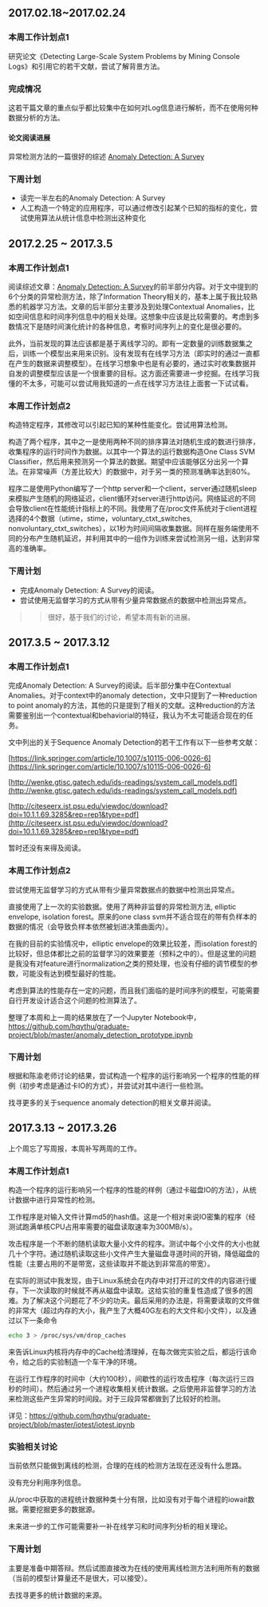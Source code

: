 ## 2017.02.18~2017.02.24

### 本周工作计划点1

研究论文《Detecting Large-Scale System Problems by Mining Console Logs》和引用它的若干文献，尝试了解背景方法。

### 完成情况

这若干篇文章的重点似乎都比较集中在如何对Log信息进行解析，而不在使用何种数据分析的方法。

#### 论文阅读进展

异常检测方法的一篇很好的综述 [Anomaly Detection: A Survey](http://cucis.ece.northwestern.edu/projects/DMS/publications/AnomalyDetection.pdf)

### 下周计划

- 读完一半左右的Anomaly Detection: A Survey
- 人工构造一个特定的应用程序，可以通过修改引起某个已知的指标的变化，尝试使用算法从统计信息中检测出这种变化

## 2017.2.25 ~ 2017.3.5

### 本周工作计划点1

阅读综述文章：[Anomaly Detection: A Survey](http://cucis.ece.northwestern.edu/projects/DMS/publications/AnomalyDetection.pdf)的前半部分内容。对于文中提到的6个分类的异常检测方法，除了Information Theory相关的，基本上属于我比较熟悉的机器学习方法。文章的后半部分主要涉及到处理Contextual Anomalies，比如空间信息和时间序列信息中的相关处理。这想象中应该是比较需要的。考虑到多数情况下是随时间演化统计的各种信息，考察时间序列上的变化是很必要的。

此外，当前发现的算法应该都是基于离线学习的。即有一定数量的训练数据集之后，训练一个模型出来用来识别。没有发现有在线学习方法（即实时的通过一直都在产生的数据来调整模型）。在线学习想象中也是有必要的，通过实时收集数据并自发的调整模型应该是一个很重要的目标。这方面还需要进一步挖掘。在线学习我懂的不太多，可能可以尝试用我知道的一点在线学习方法往上面套一下试试看。

### 本周工作计划点2

构造特定程序，其修改可以引起已知的某种性能变化。尝试用算法检测。

构造了两个程序，其中之一是使用两种不同的排序算法对随机生成的数进行排序，收集程序的运行时间作为数据。以其中一个算法的运行数据构造One Class SVM Classifier，然后用来预测另一个算法的数据。期望中应该能够区分出另一个算法。在非常噪声（方差比较大）的数据中，对于另一类的预测准确率达到80%。

程序二是使用Python编写了一个http server和一个client，server通过随机sleep来模拟产生随机的网络延迟，client循环对server进行http访问。网络延迟的不同会导致client在性能统计指标上的不同。我使用了在/proc文件系统对于client进程选择的4个数据（utime，stime，voluntary_ctxt_switches, nonvoluntary_ctxt_switches），以1秒为时间间隔收集数据。同样在服务端使用不同的分布产生随机延迟，并利用其中的一组作为训练来尝试检测另一组，达到非常高的准确率。

### 下周计划

- 完成Anomaly Detection: A Survey的阅读。
- 尝试使用无监督学习的方式从带有少量异常数据点的数据中检测出异常点。

>> 很好，基于我们的讨论，希望本周有新的进展。

## 2017.3.5 ~ 2017.3.12

### 本周工作计划点1

完成Anomaly Detection: A Survey的阅读。后半部分集中在Contextual Anomalies。对于context中的anomaly detection，文中只提到了一种reduction to point anomaly的方法，其他的只是提到了相关的文献。这种reduction的方法需要鉴别出一个contextual和behaviorial的特征，我认为不太可能适合现在的任务。

文中列出的关于Sequence Anomaly Detection的若干工作有以下一些参考文献：

[https://link.springer.com/article/10.1007/s10115-006-0026-6](https://link.springer.com/article/10.1007/s10115-006-0026-6)

[http://wenke.gtisc.gatech.edu/ids-readings/system_call_models.pdf](http://wenke.gtisc.gatech.edu/ids-readings/system_call_models.pdf)

[http://citeseerx.ist.psu.edu/viewdoc/download?doi=10.1.1.69.3285&rep=rep1&type=pdf](http://citeseerx.ist.psu.edu/viewdoc/download?doi=10.1.1.69.3285&rep=rep1&type=pdf)

暂时还没有来得及阅读。

### 本周工作计划点2

尝试使用无监督学习的方式从带有少量异常数据点的数据中检测出异常点。

直接使用了上一次的实验数据。使用了两种非监督的异常检测方法, elliptic envelope, isolation forest。原来的one class svm并不适合现在的带有负样本的数据的情况（会导致负样本依然被划进决策曲面内）。

在我的目前的实验情况中，elliptic envelope的效果比较差，而isolation forest的比较好，但总体都比之前的监督学习的效果要差（预料之中的）。但是这里的问题是我没有对feature进行normalization之类的预处理，也没有仔细的调节模型的参数，可能没有达到模型最好的性能。

考虑到算法的性能存在一定的问题，而且我们面临的是时间序列的模型，可能需要自行开发设计适合这个问题的检测算法了。

整理了本周和上一周的结果放在了一个Jupyter Notebook中，https://github.com/hqythu/graduate-project/blob/master/anomaly_detection_prototype.ipynb

### 下周计划

根据和陈渝老师讨论的结果，尝试构造一个程序的运行影响另一个程序的性能的样例（初步考虑是通过卡IO的方式），并尝试对其中进行一些检测。

找寻更多的关于sequence anomaly detection的相关文章并阅读。

## 2017.3.13 ~ 2017.3.26

上个周忘了写周报，本周补写两周的工作。

### 本周工作计划点1

构造一个程序的运行影响另一个程序的性能的样例（通过卡磁盘IO的方法），从统计数据中进行异常性的检测。

工作程序是对输入文件计算md5的hash值。这是一个相对来说IO密集的程序（经测试跑满单核CPU占用率需要的磁盘读取速率为300MB/s）。

攻击程序是一个不断的随机读取大量小文件的程序。测试中每个小文件的大小也就几十个字符。通过随机读取这些小文件产生大量磁盘寻道时间的开销，降低磁盘的性能（主要占用的不是带宽，这些读取并不能达到非常高的带宽）。

在实际的测试中我发现，由于Linux系统会在内存中对打开过的文件的内容进行缓存，下一次读取的时候就不再从磁盘中读取。这给实验的重复性造成了很多的困难。为了解决这个问题花了不少的功夫。最后采用的办法是，将需要读取的文件做的非常大（超过内存的大小，我产生了大概40G左右的大文件和小文件），以及通过以下一条命令

```bash
echo 3 > /proc/sys/vm/drop_caches
```

来告诉Linux内核将内存中的Cache给清理掉，在每次做完实验之后，都运行该命令，给之后的实验制造一个车干净的环境。

在运行工作程序的时间中（大约100秒），间歇性的运行攻击程序（每次运行三四秒的时间）。然后通过另一个进程收集相关统计数据。之后使用非监督学习的方法来检测这些产生异常的时间段。对于三段异常都做到了比较好的检测。

详见：https://github.com/hqythu/graduate-project/blob/master/iotest/iotest.ipynb

### 实验相关讨论

当前依然只能做到离线的检测，合理的在线的检测方法现在还没有什么思路。

没有充分利用序列信息。

从/proc中获取的进程统计数据种类十分有限，比如没有对于每个进程的iowait数据。需要挖掘更多的数据源。

未来进一步的工作可能需要补一补在线学习和时间序列分析的相关理论。

### 下周计划

主要是准备中期答辩。然后试图直接改为在线的使用离线检测方法利用所有的数据（当前的模型计算量还不是很大，可以接受）。

去找寻更多的统计数据的来源。